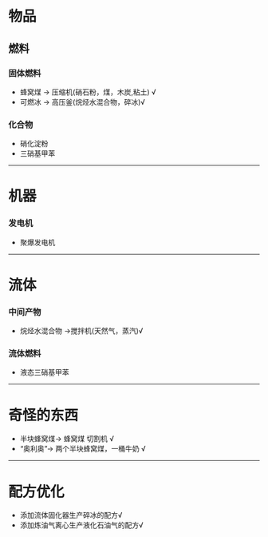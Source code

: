 # 物品
## 燃料
### 固体燃料
- 蜂窝煤 -> 压缩机(硝石粉，煤，木炭,粘土) √
- 可燃冰 -> 高压釜(烷烃水混合物，碎冰)√

### 化合物
- 硝化淀粉
- 三硝基甲苯
***
# 机器
### 发电机
- 聚爆发电机
***
# 流体
### 中间产物
- 烷烃水混合物 ->搅拌机(天然气，蒸汽)√

### 流体燃料
- 液态三硝基甲苯

***

# 奇怪的东西
- 半块蜂窝煤-> 蜂窝煤  切割机 √
- “奥利奥”-> 两个半块蜂窝煤，一桶牛奶 √

***
# 配方优化
- 添加流体固化器生产碎冰的配方√
- 添加炼油气离心生产液化石油气的配方√
